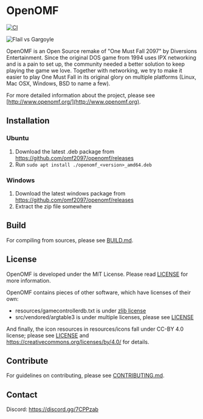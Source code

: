 OpenOMF
=======

[![CI](https://github.com/omf2097/openomf/actions/workflows/compilation.yml/badge.svg?branch=master)](https://github.com/omf2097/openomf/actions/workflows/compilation.yml)

![Flail vs Gargoyle](/doc/flail.png)

OpenOMF is an Open Source remake of "One Must Fall 2097" by Diversions
Entertainment. Since the original DOS game from 1994 uses IPX networking and
is a pain to set up, the community needed a better solution to keep playing
the game we love. Together with networking, we try to make it easier to play
One Must Fall in its original glory on multiple platforms (Linux, Mac OSX,
Windows, BSD to name a few).

For more detailed information about the project, please see
[http://www.openomf.org/](http://www.openomf.org).

Installation
------------

### Ubuntu

1. Download the latest .deb package from https://github.com/omf2097/openomf/releases
2. Run `sudo apt install ./openomf_<version>_amd64.deb`

### Windows

1. Download the latest windows package from https://github.com/omf2097/openomf/releases
2. Extract the zip file somewhere

Build
-----
For compiling from sources, please see [BUILD.md](BUILD.md).

License
-------
OpenOMF is developed under the MIT License. Please read [LICENSE](LICENSE)
for more information.

OpenOMF contains pieces of other software, which have licenses of their own:
- resources/gamecontrollerdb.txt is under [zlib license](resources/gamecontrollerdb/LICENSE)
- src/vendored/argtable3 is under multiple licenses, please see [LICENSE](src/vendored/LICENSE)

And finally, the icon resources in resources/icons fall under CC-BY 4.0 license; please see 
[LICENSE](resources/icons/LICENSE) and https://creativecommons.org/licenses/by/4.0/ for details.

Contribute
----------
For guidelines on contributing, please see [CONTRIBUTING.md](CONTRIBUTING.md).

Contact
-------
Discord: https://discord.gg/7CPPzab
